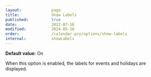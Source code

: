 ```yaml
---
layout:             page
title:              Show Labels
published:          true
date:               2022-07-18
modified:           2024-05-16
order:              /calendar-pro/options/show-labels
internal:           showLabels
---
```

**Default value:** On

When this option is enabled, the labels for events and holidays are displayed.

